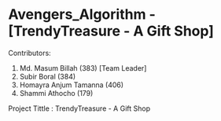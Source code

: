 # Avengers_Algorithm - [TrendyTreasure - A Gift Shop]

Contributors: 
1. Md. Masum Billah (383) [Team Leader]
2. Subir Boral (384)
3. Homayra Anjum Tamanna (406)
4. Shammi Athocho (179) 

Project Tittle : TrendyTreasure - A Gift Shop
